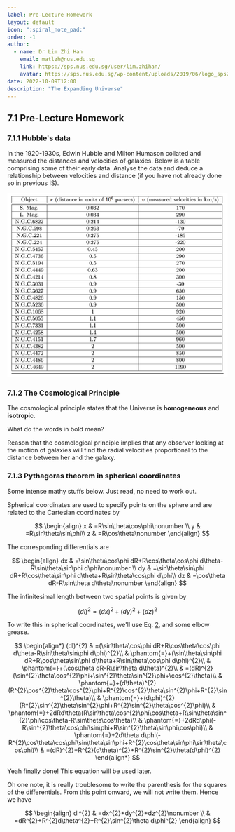 ```yaml
---
label: Pre-Lecture Homework
layout: default
icon: ":spiral_note_pad:"
order: -1
author:
  - name: Dr Lim Zhi Han
    email: matlzh@nus.edu.sg
    link: https://sps.nus.edu.sg/user/lim.zhihan/
    avatar: https://sps.nus.edu.sg/wp-content/uploads/2019/06/logo_sps20.png
date: 2022-10-09T12:00
description: "The Expanding Universe"
---
```


## 7.1 Pre-Lecture Homework

<span id="Hubble's-data"></span>

### 7.1.1 Hubble's data

In the 1920-1930s, Edwin Hubble and Milton Humason collated and measured
the distances and velocities of galaxies. Below is a table comprising
some of their early data. Analyse the data and deduce a relationship
between velocities and distance (if you have not already done so in
previous IS). 

![](</Resources/Chapter 7/Hubble_data.png>)

### 7.1.2 The Cosmological Principle

The cosmological principle states that the Universe is **homogeneous**
and **isotropic**. 

What do the words in bold mean?

Reason that the cosmological principle implies that any observer looking
at the motion of galaxies will find the radial velocities proportional
to the distance between her and the galaxy.

### 7.1.3 Pythagoras theorem in spherical coordinates

Some intense mathy stuffs below. Just read, no need to work out. 

Spherical coordinates are used to specify points on the sphere and
are related to the Cartesian coordinates by 

<span id="Cart2Spherical"></span>
$$
\begin{align}
x & =R\sin\theta\cos\phi\nonumber \\
y & =R\sin\theta\sin\phi\\
z & =R\cos\theta\nonumber 
\end{align}
$$

The corresponding differentials are 

<span id="differentialsSpherical"></span>

$$
\begin{align}
dx & =\sin\theta\cos\phi dR+R\cos\theta\cos\phi d\theta-R\sin\theta\sin\phi d\phi\nonumber \\
dy & =\sin\theta\sin\phi dR+R\cos\theta\sin\phi d\theta+R\sin\theta\cos\phi d\phi\\
dz & =\cos\theta dR-R\sin\theta d\theta\nonumber 
\end{align}
$$

The infinitesimal length between two spatial points is given by 

$$
(dl)^{2}=(dx)^{2}+(dy)^{2}+(dz)^{2}
$$

To write this in spherical coordinates, we'll use Eq. [2](#differentialsSpherical),
and some elbow grease.

$$
\begin{align*}
(dl)^{2} & =(\sin\theta\cos\phi dR+R\cos\theta\cos\phi d\theta-R\sin\theta\sin\phi d\phi)^{2}\\
 & \phantom{=}+(\sin\theta\sin\phi dR+R\cos\theta\sin\phi d\theta+R\sin\theta\cos\phi d\phi)^{2}\\
 & \phantom{=}+(\cos\theta dR-R\sin\theta d\theta)^{2}\\
 & =(dR)^{2}(\sin^{2}\theta\cos^{2}\phi+\sin^{2}\theta\sin^{2}\phi+\cos^{2}\theta)\\
 & \phantom{=}+(d\theta)^{2}(R^{2}\cos^{2}\theta\cos^{2}\phi+R^{2}\cos^{2}\theta\sin^{2}\phi+R^{2}\sin^{2}\theta)\\
 & \phantom{=}+(d\phi)^{2}(R^{2}\sin^{2}\theta\sin^{2}\phi+R^{2}\sin^{2}\theta\cos^{2}\phi)\\
 & \phantom{=}+2dRd\theta(R\sin\theta\cos^{2}\phi\cos\theta+R\sin\theta\sin^{2}\phi\cos\theta-R\sin\theta\cos\theta)\\
 & \phantom{=}+2dRd\phi(-R\sin^{2}\theta\cos\phi\sin\phi+R\sin^{2}\theta\sin\phi\cos\phi)\\
 & \phantom{=}+2d\theta d\phi(-R^{2}\cos\theta\cos\phi\sin\theta\sin\phi+R^{2}\cos\theta\sin\phi\sin\theta\cos\phi)\\
 & =(dR)^{2}+R^{2}(d\theta)^{2}+R^{2}\sin^{2}\theta(d\phi)^{2}
\end{align*}
$$

Yeah finally done! This equation will be used later. 

Oh one note, it is really troublesome to write the parenthesis for
the squares of the differentials. From this point onward, we will
not write them. Hence we have 

<span id="spaceMetric"></span>
$$
\begin{align}
dl^{2} & =dx^{2}+dy^{2}+dz^{2}\nonumber \\
 & =dR^{2}+R^{2}d\theta^{2}+R^{2}\sin^{2}\theta d\phi^{2}
\end{align}
$$
